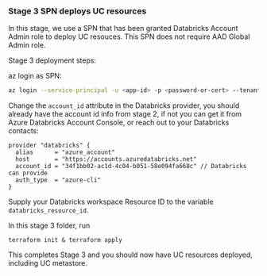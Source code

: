 ### Stage 3 SPN deploys UC resources

In this stage, we use a SPN that has been granted Databricks Account Admin role to deploy UC resouces. This SPN does not require AAD Global Admin role.

Stage 3 deployment steps:

az login as SPN:

```bash
az login --service-principal -u <app-id> -p <password-or-cert> --tenant <tenant>
```

Change the `account_id` attribute in the Databricks provider, you should already have the account id info from stage 2, if not you can get it from Azure Databricks Account Console, or reach out to your Databricks contacts:

```
provider "databricks" {
  alias      = "azure_account"
  host       = "https://accounts.azuredatabricks.net"
  account_id = "34f1bb02-ac1d-4c04-b051-58e094fa668c" // Databricks can provide
  auth_type  = "azure-cli"
}
```

Supply your Databricks workspace Resource ID to the variable `databricks_resource_id`.

In this stage 3 folder, run
```
terraform init & terraform apply
```

This completes Stage 3 and you should now have UC resources deployed, including UC metastore.